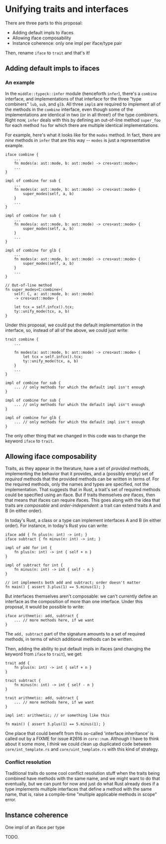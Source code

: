 # Unifying traits and interfaces

There are three parts to this proposal:

  * Adding default impls to ifaces
  * Allowing iface composability
  * Instance coherence: only one impl per iface/type pair

Then, rename `iface` to `trait` and that's it!

## Adding default impls to ifaces

### An example

In the `middle::typeck::infer` module (henceforth `infer`), there's a
`combine` interface, and implementations of that interface for the
three "type combiners" `lub`, `sub`, and `glb`.  All three `impl`s are
required to implement all of the methods in the `combine` interface,
even though some of the implementations are identical in two (or in
all three!) of the type combiners.  Right now, `infer` deals with this
by defining an out-of-line method `super_foo` for each method `foo`
for which there are multiple identical implementations.

For example, here's what it looks like for the `modes` method.  In
fact, there are _nine_ methods in `infer` that are this way -- `modes`
is just a representative example.

```
iface combine {
    ...
    fn modes(a: ast::mode, b: ast::mode) -> cres<ast::mode>;
    ...
}

impl of combine for sub {
    ...
    fn modes(a: ast::mode, b: ast::mode) -> cres<ast::mode> {
        super_modes(self, a, b)
    }
    ...
}

impl of combine for sub {
    ...
    fn modes(a: ast::mode, b: ast::mode) -> cres<ast::mode> {
        super_modes(self, a, b)
    }
    ...
}

impl of combine for glb {
    ...
    fn modes(a: ast::mode, b: ast::mode) -> cres<ast::mode> {
        super_modes(self, a, b)
    }
    ...
}

// Out-of-line method
fn super_modes<C:combine>(
    self: C, a: ast::mode, b: ast::mode)
    -> cres<ast::mode> {

    let tcx = self.infcx().tcx;
    ty::unify_mode(tcx, a, b)
}
```

Under this proposal, we could put the default implementation in the
interface, so, instead of all of the above, we could just write:

```
trait combine {
    ...

    fn modes(a: ast::mode, b: ast::mode) -> cres<ast::mode> {
        let tcx = self.infcx().tcx;
    	ty::unify_mode(tcx, a, b)
    }
    ...
}

impl of combine for sub {
    ... // only methods for which the default impl isn't enough
}

impl of combine for sub {
    ... // only methods for which the default impl isn't enough
}

impl of combine for glb {
    ... // only methods for which the default impl isn't enough
}
```

The only other thing that we changed in this code was to change the
keyword `iface` to `trait`.

## Allowing iface composability

Traits, as they appear in the literature, have a set of _provided_
methods, implementing the behavior that it provides, and a (possibly
empty) set of _required_ methods that the provided methods can be
written in terms of.  For the required methods, only the names and
types are specified, not the implementation.  That suggests that in
Rust, a trait's set of required methods could be specified using an
iface.  But if traits themselves _are_ ifaces, then that means that
ifaces can require ifaces.  This goes along with the idea that traits
are _composable_ and _order-independent_: a trait can extend traits A
and B (in either order).

In today's Rust, a class or a type can implement interfaces A and B
(in either order).  For instance, in today's Rust you can write:

```
iface add { fn plus(n: int) -> int; }
iface subtract { fn minus(n: int) -> int; }

impl of add for int {
    fn plus(n: int) -> int { self + n }
}

impl of subtract for int {
    fn minus(n: int) -> int { self - n }
}

// int implements both add and subtract; order doesn't matter
fn main() { assert 3.plus(1) == 5.minus(1); }

```

But interfaces themselves aren't composable: we can't currently define
an interface as the composition of more than one interface.  Under
this proposal, it would be possible to write:

```
iface arithmetic: add, subtract {
    ... // more methods here, if we want
}
```

The `add, subtract` part of the signature amounts to a set of required
methods, in terms of which additional methods can be written.

Then, adding the ability to put default impls in ifaces (and changing
the keyword from `iface` to `trait`), we get:

```
trait add { 
    fn plus(n: int) -> int { self + n }
}

trait subtract {
    fn minus(n: int) -> int { self - n }
}

trait arithmetic: add, subtract {
    ... // more methods here, if we want
}

impl int: arithmetic; // or something like this

fn main() { assert 3.plus(1) == 5.minus(1); }

```
One place that could benefit from this so-called 'interface inheritance' is called out by a FIXME for issue #2616 in `core::num`.  Although I have to think about it some more, I _think_ we could clean up duplicated code between `core/int_template.rs` and `core/uint_template.rs` with this kind of strategy.

### Conflict resolution

Traditional traits do some cool conflict resolution stuff when the
traits being combined have methods with the same name, and we might
want to do that eventually, but we can punt for now and just do what
Rust already does if a type implements multiple interfaces that define
a method with the same name, that is, raise a compile-time "multiple
applicable methods in scope" error.

## Instance coherence

One impl of an iface per type

TODO.